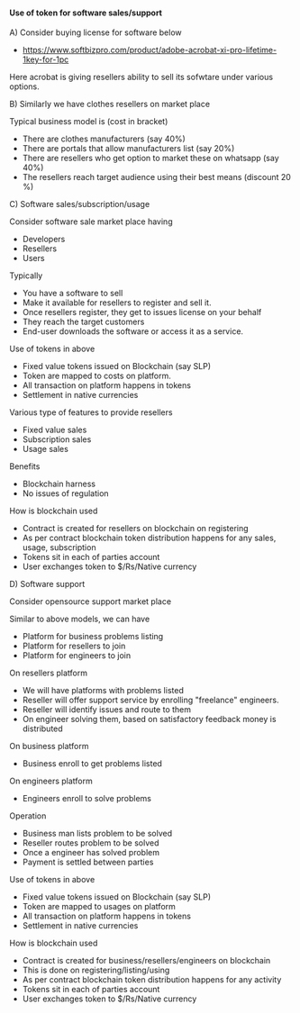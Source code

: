 #### Use of token for software sales/support

A) Consider buying license for software below
- https://www.softbizpro.com/product/adobe-acrobat-xi-pro-lifetime-1key-for-1pc


Here acrobat is giving resellers ability to sell its sofwtare under various options.

B) Similarly we have clothes resellers on market place

Typical business model is (cost in bracket)
- There are clothes manufacturers (say 40%)
- There are portals that allow manufacturers list (say 20%) 
- There are resellers who get option to market these on whatsapp (say 40%)
- The resellers reach target audience using their best means (discount 20 %)

C) Software sales/subscription/usage

Consider software sale market place having
- Developers
- Resellers
- Users

Typically 
- You have a software to sell
- Make it available for resellers to register and sell it.
- Once resellers register, they get to issues license on your behalf 
- They reach the target customers
- End-user downloads the software or access it as a service.

Use of tokens in above
- Fixed value tokens issued on Blockchain (say SLP)
- Token are mapped to costs on platform.
- All transaction on platform happens in tokens
- Settlement in native currencies


Various type of features to provide resellers
- Fixed value sales
- Subscription sales
- Usage sales

Benefits
- Blockchain harness
- No issues of regulation

How is blockchain used
- Contract is created for resellers on blockchain on registering
- As per contract blockchain token distribution happens for any sales, usage, subscription
- Tokens sit in each of parties account
- User exchanges token to $/Rs/Native currency


D) Software support

Consider opensource support market place

Similar to above models, we can have
- Platform for business problems listing
- Platform for resellers to join 
- Platform for engineers to join 

On resellers platform
- We will have platforms with problems listed
- Reseller will offer support service by enrolling "freelance" engineers.
- Reseller will identify issues and route to them
- On engineer solving them, based on satisfactory feedback money is distributed

On business platform
- Business enroll to get problems listed

On engineers platform
- Engineers enroll to solve problems 

Operation
- Business man lists problem to be solved
- Reseller routes problem to be solved
- Once a engineer has solved problem
- Payment is settled between parties

Use of tokens in above
- Fixed value tokens issued on Blockchain (say SLP)
- Token are mapped to usages on platform
- All transaction on platform happens in tokens
- Settlement in native currencies

How is blockchain used
- Contract is created for business/resellers/engineers on blockchain 
- This is done on registering/listing/using
- As per contract blockchain token distribution happens for any activity
- Tokens sit in each of parties account
- User exchanges token to $/Rs/Native currency





